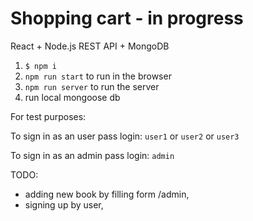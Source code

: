 # Shopping cart - in progress

React + Node.js REST API + MongoDB

1. `$ npm i`
2. `npm run start` to run in the browser
3. `npm run server` to run the server
4. run local mongoose db

For test purposes:

To sign in as an user pass login: `user1` or `user2` or `user3`

To sign in as an admin pass login: `admin`

TODO:

- adding new book by filling form /admin,
- signing up by user,
